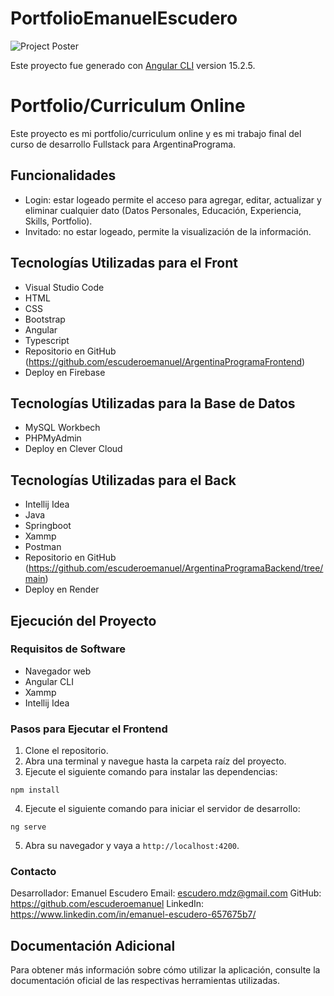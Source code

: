 # PortfolioEmanuelEscudero

![Project Poster](https://i.ibb.co/MhKbnn6/portfolio-AP.jpg)

Este proyecto fue generado con [Angular CLI](https://github.com/angular/angular-cli) version 15.2.5.

# Portfolio/Curriculum Online

Este proyecto es mi portfolio/curriculum online y es mi trabajo final del curso de desarrollo Fullstack para ArgentinaPrograma.

## Funcionalidades

- Login: estar logeado permite el acceso para agregar, editar, actualizar y eliminar cualquier dato (Datos Personales, Educación, Experiencia, Skills, Portfolio).
- Invitado: no estar logeado, permite la visualización de la información.

## Tecnologías Utilizadas para el Front

- Visual Studio Code
- HTML
- CSS
- Bootstrap
- Angular
- Typescript
- Repositorio en GitHub (https://github.com/escuderoemanuel/ArgentinaProgramaFrontend)
- Deploy en Firebase

## Tecnologías Utilizadas para la Base de Datos

- MySQL Workbech
- PHPMyAdmin
- Deploy en Clever Cloud

## Tecnologías Utilizadas para el Back

- Intellij Idea
- Java
- Springboot
- Xammp
- Postman
- Repositorio en GitHub (https://github.com/escuderoemanuel/ArgentinaProgramaBackend/tree/main)
- Deploy en Render

## Ejecución del Proyecto

### Requisitos de Software

- Navegador web
- Angular CLI
- Xammp
- Intellij Idea

### Pasos para Ejecutar el Frontend

1. Clone el repositorio.
2. Abra una terminal y navegue hasta la carpeta raíz del proyecto.
3. Ejecute el siguiente comando para instalar las dependencias:

```
npm install
```

4. Ejecute el siguiente comando para iniciar el servidor de desarrollo:

```
ng serve
```

5. Abra su navegador y vaya a `http://localhost:4200`.

### Contacto

Desarrollador: Emanuel Escudero
Email: escudero.mdz@gmail.com
GitHub: https://github.com/escuderoemanuel
LinkedIn: https://www.linkedin.com/in/emanuel-escudero-657675b7/

## Documentación Adicional

Para obtener más información sobre cómo utilizar la aplicación, consulte la documentación oficial de las respectivas herramientas utilizadas.
